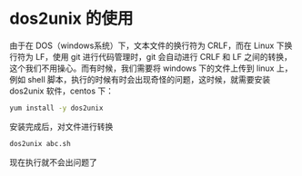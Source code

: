 # dos2unix 的使用

由于在 DOS（windows系统）下，文本文件的换行符为 CRLF，而在 Linux 下换行符为 LF，使用 git 进行代码管理时，git 会自动进行 CRLF 和 LF 之间的转换，这个我们不用操心。而有时候，我们需要将 windows 下的文件上传到 linux 上，例如 shell 脚本，执行的时候有时会出现奇怪的问题，这时候，就需要安装 dos2unix 软件，centos 下：

```bash
yum install -y dos2unix
```

安装完成后，对文件进行转换

```bash
dos2unix abc.sh
```

现在执行就不会出问题了
